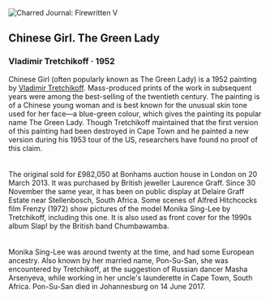 <div class="artwork-of-the-day">
  <div class="container">
    <div class="img-wrapper">
      <img
        src="https://uploads1.wikiart.org/00231/images/vladimir-tretchikoff/1.png!Large.png"
        alt="Charred Journal: Firewritten V" />
    </div>
    <div class="artwork-detail">
      <div class="artwork-origin"> 
        <h2 class="artwork-name">Chinese Girl. The Green Lady</h2>
        <h3 class="artist">
          Vladimir Tretchikoff
                    ·  1952
        </h3>
      </div>
      <p class="description">
        <span class="artwork-description-text ng-binding" ng-bind-html="viewModel.ArtworkOfTheDay.Description | unsafe">Chinese Girl (often popularly known as The Green Lady) is a 1952 painting by <a target="_blank" href="/en/vladimir-tretchikoff">Vladimir Tretchikoff</a>. Mass-produced prints of the work in subsequent years were among the best-selling of the twentieth century. The painting is of a Chinese young woman and is best known for the unusual skin tone used for her face—a blue-green colour, which gives the painting its popular name The Green Lady. Though Tretchikoff maintained that the first version of this painting had been destroyed in Cape Town and he painted a new version during his 1953 tour of the US, researchers have found no proof of this claim.<br>
<br>
<br>The original sold for £982,050 at Bonhams auction house in London on 20 March 2013. It was purchased by British jeweller Laurence Graff. Since 30 November the same year, it has been on public display at Delaire Graff Estate near Stellenbosch, South Africa. Some scenes of Alfred Hitchcocks film Frenzy (1972) show pictures of the model Monika Sing-Lee by Tretchikoff, including this one. It is also used as front cover for the 1990s album Slap! by the British band Chumbawamba.<br>
<br>
<br>Monika Sing-Lee was around twenty at the time, and had some European ancestry. Also known by her married name, Pon-Su-San, she was encountered by Tretchikoff, at the suggestion of Russian dancer Masha Arsenyeva, while working in her uncle's launderette in Cape Town, South Africa. Pon-Su-San died in Johannesburg on 14 June 2017.<br></span>
                        <div class="text-shadow-container" ng-show="showShadow" style=""></div>
      </p>
    </div>
  </div>

</div>
